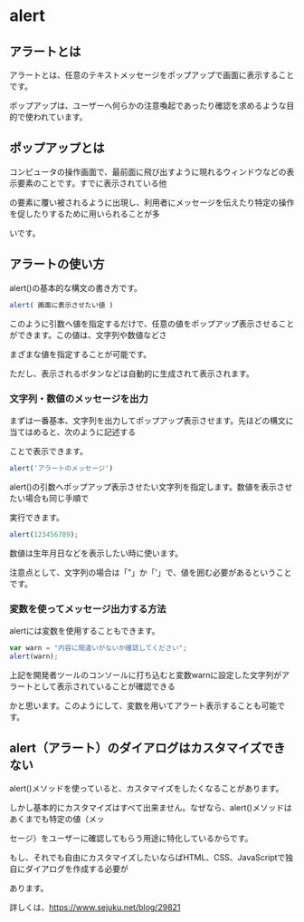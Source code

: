 # alert
 
## アラートとは

アラートとは、任意のテキストメッセージをポップアップで画面に表示することです。

ポップアップは、ユーザーへ何らかの注意喚起であったり確認を求めるような目的で使われています。

## ポップアップとは

コンピュータの操作画面で、最前面に飛び出すように現れるウィンドウなどの表示要素のことです。すでに表示されている他

の要素に覆い被されるように出現し、利用者にメッセージを伝えたり特定の操作を促したりするために用いられることが多

いです。

## アラートの使い方

alert()の基本的な構文の書き方です。

```js
alert( 画面に表示させたい値 )
```

このように引数へ値を指定するだけで、任意の値をポップアップ表示させることができます。この値は、文字列や数値などさ

まざまな値を指定することが可能です。

ただし、表示されるボタンなどは自動的に生成されて表示されます。

### 文字列・数値のメッセージを出力

まずは一番基本、文字列を出力してポップアップ表示させます。先ほどの構文に当てはめると、次のように記述する

ことで表示できます。

```js
alert('アラートのメッセージ')
```

alert()の引数へポップアップ表示させたい文字列を指定します。数値を表示させたい場合も同じ手順で

実行できます。

```js
alert(123456789);
```

数値は生年月日などを表示したい時に使います。

注意点として、文字列の場合は「"」か「'」で、値を囲む必要があるということです。

### 変数を使ってメッセージ出力する方法

alertには変数を使用することもできます。

```js
var warn = "内容に間違いがないか確認してください";
alert(warn);
```

上記を開発者ツールのコンソールに打ち込むと変数warnに設定した文字列がアラートとして表示されていることが確認できる

かと思います。このようにして、変数を用いてアラート表示することも可能です。

## alert（アラート）のダイアログはカスタマイズできない

alert()メソッドを使っていると、カスタマイズをしたくなることがあります。

しかし基本的にカスタマイズはすべて出来ません。なぜなら、alert()メソッドはあくまでも特定の値（メッ

セージ）をユーザーに確認してもらう用途に特化しているからです。

もし、それでも自由にカスタマイズしたいならばHTML、CSS、JavaScriptで独自にダイアログを作成する必要が

あります。

詳しくは、https://www.sejuku.net/blog/29821